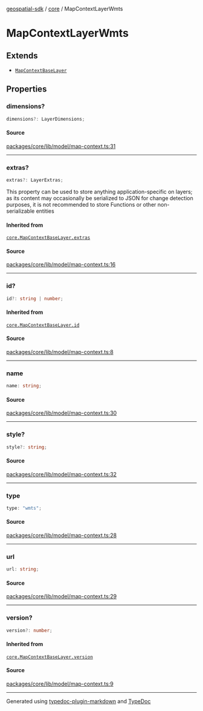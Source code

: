 [geospatial-sdk](../../index.md) / [core](../index.md) / MapContextLayerWmts

# MapContextLayerWmts

## Extends

- [`MapContextBaseLayer`](MapContextBaseLayer.md)

## Properties

### dimensions?

```ts
dimensions?: LayerDimensions;
```

#### Source

[packages/core/lib/model/map-context.ts:31](https://github.com/jahow/geospatial-sdk/blob/eda8b4f/packages/core/lib/model/map-context.ts#L31)

---

### extras?

```ts
extras?: LayerExtras;
```

This property can be used to store anything application-specific on layers; as its content may occasionally
be serialized to JSON for change detection purposes, it is not recommended to store Functions or other
non-serializable entities

#### Inherited from

[`core.MapContextBaseLayer.extras`](MapContextBaseLayer.md#extras)

#### Source

[packages/core/lib/model/map-context.ts:16](https://github.com/jahow/geospatial-sdk/blob/eda8b4f/packages/core/lib/model/map-context.ts#L16)

---

### id?

```ts
id?: string | number;
```

#### Inherited from

[`core.MapContextBaseLayer.id`](MapContextBaseLayer.md#id)

#### Source

[packages/core/lib/model/map-context.ts:8](https://github.com/jahow/geospatial-sdk/blob/eda8b4f/packages/core/lib/model/map-context.ts#L8)

---

### name

```ts
name: string;
```

#### Source

[packages/core/lib/model/map-context.ts:30](https://github.com/jahow/geospatial-sdk/blob/eda8b4f/packages/core/lib/model/map-context.ts#L30)

---

### style?

```ts
style?: string;
```

#### Source

[packages/core/lib/model/map-context.ts:32](https://github.com/jahow/geospatial-sdk/blob/eda8b4f/packages/core/lib/model/map-context.ts#L32)

---

### type

```ts
type: "wmts";
```

#### Source

[packages/core/lib/model/map-context.ts:28](https://github.com/jahow/geospatial-sdk/blob/eda8b4f/packages/core/lib/model/map-context.ts#L28)

---

### url

```ts
url: string;
```

#### Source

[packages/core/lib/model/map-context.ts:29](https://github.com/jahow/geospatial-sdk/blob/eda8b4f/packages/core/lib/model/map-context.ts#L29)

---

### version?

```ts
version?: number;
```

#### Inherited from

[`core.MapContextBaseLayer.version`](MapContextBaseLayer.md#version)

#### Source

[packages/core/lib/model/map-context.ts:9](https://github.com/jahow/geospatial-sdk/blob/eda8b4f/packages/core/lib/model/map-context.ts#L9)

---

Generated using [typedoc-plugin-markdown](https://www.npmjs.com/package/typedoc-plugin-markdown) and [TypeDoc](https://typedoc.org/)
